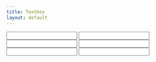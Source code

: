 ```yaml
---
title: Textbox
layout: default
---
```


<input type="text" name="" id="input" class="form-control" value="" required="required" pattern="" title="">
<input type="text" name="" id="input" class="form-control" value="" required="required" pattern="" title="">
<input type="text" name="" id="input" class="form-control" value="" required="required" pattern="" title="">
<input type="text" name="" id="input" class="form-control" value="" required="required" pattern="" title="">
<input type="text" name="" id="input" class="form-control" value="" required="required" pattern="" title="">
<input type="text" name="" id="input" class="form-control" value="" required="required" pattern="" title="">